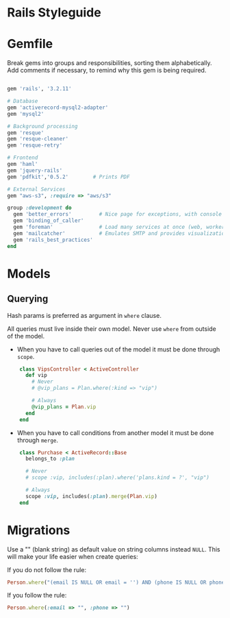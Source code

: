 Rails Styleguide
================

Gemfile
=======

Break gems into groups and responsibilities, sorting them alphabetically. Add comments if necessary, to remind why this gem is being required.

```ruby

gem 'rails', '3.2.11'

# Database
gem 'activerecord-mysql2-adapter'
gem 'mysql2'

# Background processing
gem 'resque'
gem 'resque-cleaner'
gem 'resque-retry'

# Frontend
gem 'haml'
gem 'jquery-rails'
gem 'pdfkit','0.5.2'        # Prints PDF

# External Services
gem "aws-s3", :require => "aws/s3"

group :development do
  gem 'better_errors'         # Nice page for exceptions, with console
  gem 'binding_of_caller'
  gem 'foreman'               # Load many services at once (web, worker, smtp)
  gem 'mailcatcher'           # Emulates SMTP and provides visualization of emails
  gem 'rails_best_practices'
end
```

Models
======

Querying
--------

Hash params is preferred as argument in ```where``` clause.

All queries must live inside their own model. Never use ```where``` from outside of the model.
* When you have to call queries out of the model it must be done through ```scope```.
```ruby
    class VipsController < ActiveController
      def vip
        # Never
        # @vip_plans = Plan.where(:kind => "vip")

        # Always
        @vip_plans = Plan.vip
      end
    end
```
* When you have to call conditions from another model it must be done through ```merge```.
```ruby
    class Purchase < ActiveRecord::Base
      belongs_to :plan

      # Never
      # scope :vip, includes(:plan).where('plans.kind = ?', "vip")

      # Always
      scope :vip, includes(:plan).merge(Plan.vip)
    end
```

Migrations
==========

Use a "" (blank string) as default value on string columns instead `NULL`. This will make your life easier when create queries:

If you do not follow the rule:
```ruby
Person.where("(email IS NULL OR email = '') AND (phone IS NULL OR phone = '')")
```

If you follow the rule:
```ruby
Person.where(:email => "", :phone => "")
```
